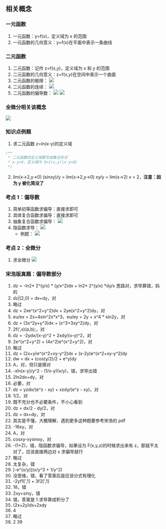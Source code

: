 ## 相关概念

### 一元函数

1. 一元函数：y=f(x)，定义域为 x 的范围
2. 一元函数的几何意义：y=f(x)在平面中表示一条曲线

### 二元函数

1. 二元函数：记作 z=f(x,y)，定义域为 x 和 y 的范围
2. 二元函数的几何意义：z=f(x,y)在空间中表示一个曲面
3. 二元函数的极限：
   ![](https://blog-1300014307.cos.ap-guangzhou.myqcloud.com/202310052300377.png)
4. 二元函数的连续：
   ![](https://blog-1300014307.cos.ap-guangzhou.myqcloud.com/202310062214065.png)
5. 二元函数的偏导数：
   ![](https://blog-1300014307.cos.ap-guangzhou.myqcloud.com/202310062219362.png)
   ![](https://blog-1300014307.cos.ap-guangzhou.myqcloud.com/202310062219503.png)

### 全微分相关该概念

![](https://blog-1300014307.cos.ap-guangzhou.myqcloud.com/202310072208384.png)

### 知识点例题

1. 求二元函数 z=ln(x-y)的定义域

```js
/**
 * 二元函数的定义域要写成集合形式
 * x-y>0，定义域为 D={(x,y)|x-y>0}
 */
```

2. lim(x->2,y->0) (sinxy)/y = lim(x->2,y->0) xy/y = lim(x->2) x = 2，**注意：因为 y 被化简没了**

### 考点 1：偏导数

1. 简单初等函数求偏导：直接求即可
2. 具体复合函数求偏导：直接求即可
3. 抽象复合函数求偏导：
   ![](https://blog-1300014307.cos.ap-guangzhou.myqcloud.com/202310062245228.png)
4. 隐函数求导：
   ![](https://blog-1300014307.cos.ap-guangzhou.myqcloud.com/202310062259665.png)
   - 例题：
     ![](https://blog-1300014307.cos.ap-guangzhou.myqcloud.com/202310062305054.png)

### 考点 2：全微分

1. 求全微分
   ![](https://blog-1300014307.cos.ap-guangzhou.myqcloud.com/202310062320651.png)

### 宋浩版真题：偏导数部分

1. dz = -ln2* 2^(y/x) * (y/x^2)dx + ln2* 2^(y/x) *dy/x 思路对，求导算错，妈的
2. dz|(2,0) = dx+dy，对
3. 略过
4. dz = 2xe^(x^2+y^2)dx + 2ye(x^2+y^2)dy，对
5. eu/ex = 2x+4sin^2x*x^3，eu/ey = 2y + x^4 * sin2y，对
6. dz = (3x^2y+y^3)dx + (x^3+3xy^2)dy，对
7. 2f(',x)(a,b);，对
8. dz = -2ydx/(x-y)^2 + 2xdy/(x-y)^2，对
9. 2e^(x^2+y^2) + (4x^2)e^(x^2+y^2)，对
10. 略过
11. dz = (2x+y)e^(x^2+xy-y^2)dx + (x-2y)e^(x^2+xy-y^2)dy
12. dw = dx + (cos(y/2)/2 + e^y)dy
13. A，对，但只是猜对
14. -xln(x-y)/y^2 - (1/x-y)(x/y)，错，求导出错
15. 2ln2dx+dy，对
16. 必要，对
17. dz = yzdx/(e^z - xy) + xzdy/(e^z - xy)，对
18. 1/2，对
19. 既不充分也不必要条件，不小心看到
20. dz = dx/2 - dy/2，对
21. dz = dx+dy，对
22. 其实是不懂，大概理解，遇到更多这种题要参考宋浩的 pdf
23. -16xy，对
24. A，对
25. cosxy-xysinxy，对
26. -(1+Z)，错，隐函数求偏导，如果设为 F(x,y,z)的时候求出来有 z，那就不太对了，应该直接两边对 x 求偏导就行
27. 略过
28. 太复杂，错
29. [-e^(x/y)](x/y^3 + 1/y^2)
30. 没思维，错，看了答案后是应该分式有理化
31. -2yf1[',1] + 3f2[',1]
32. 18，错
33. 2xy+siny，错
34. 错，答案是 1.求导算成积分了
35. (2x+2y)dx+2xdy
36. 4
37. 略过
38. 2
    39
